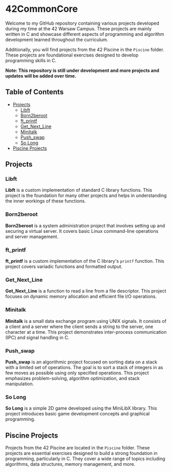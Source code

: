 # 42CommonCore

Welcome to my GitHub repository containing various projects developed during my time at the 42 Warsaw Campus. These projects are mainly written in C and showcase different aspects of programming and algorithm development learned throughout the curriculum.

Additionally, you will find projects from the 42 Piscine in the `Piscine` folder. These projects are foundational exercises designed to develop programming skills in C.

**Note: This repository is still under development and more projects and updates will be added over time.**

## Table of Contents
- [Projects](#projects)
  - [Libft](#libft)
  - [Born2beroot](#born2beroot)
  - [ft_printf](#ft_printf)
  - [Get_Next_Line](#get_next_line)
  - [Minitalk](#minitalk)
  - [Push_swap](#push_swap)
  - [So Long](#so-long)
- [Piscine Projects](#piscine-projects)

## Projects

### Libft
**Libft** is a custom implementation of standard C library functions. This project is the foundation for many other projects and helps in understanding the inner workings of these functions.

### Born2beroot
**Born2beroot** is a system administration project that involves setting up and securing a virtual server. It covers basic Linux command-line operations and server management.

### ft_printf
**ft_printf** is a custom implementation of the C library's `printf` function. This project covers variadic functions and formatted output.

### Get_Next_Line
**Get_Next_Line** is a function to read a line from a file descriptor. This project focuses on dynamic memory allocation and efficient file I/O operations.

### Minitalk
**Minitalk** is a small data exchange program using UNIX signals. It consists of a client and a server where the client sends a string to the server, one character at a time. This project demonstrates inter-process communication (IPC) and signal handling in C.

### Push_swap
**Push_swap** is an algorithmic project focused on sorting data on a stack with a limited set of operations. The goal is to sort a stack of integers in as few moves as possible using only specified operations. This project emphasizes problem-solving, algorithm optimization, and stack manipulation.

### So Long
**So Long** is a simple 2D game developed using the MiniLibX library. This project introduces basic game development concepts and graphical programming.

## Piscine Projects
Projects from the 42 Piscine are located in the `Piscine` folder. These projects are essential exercises designed to build a strong foundation in programming, particularly in C. They cover a wide range of topics including algorithms, data structures, memory management, and more.
